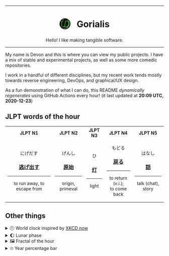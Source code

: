 ***

<h1 align="center">
<sub>
    <img src="readme/resources/avatar.png" height="36">
</sub>
&nbsp;
Gorialis
</h1>
<p align="center">
Hello! I like making tangible software.
</p>

***

My name is Devon and this is where you can view my public projects. I have a mix of stable and experimental projects, as well as some more comedic repositories.

I work in a handful of different disciplines, but my recent work tends mostly towards reverse engineering, DevOps, and graphical/UX design.

As a fun demonstration of what I can do, this README *dynamically regenerates* using GitHub Actions every hour! (it last updated at **20:09 UTC, 2020-12-23**)

<h2>JLPT words of the hour</h2>
<table>
    <tr>
        <th>JLPT N1</th>
        <th>JLPT N2</th>
        <th>JLPT N3</th>
        <th>JLPT N4</th>
        <th>JLPT N5</th>
    </tr>
    <tr>
        <td>
            <p align="center">にげだす</p>
            <h3 align="center"><b><a href="https://jisho.org/search/%E9%80%83%E3%81%92%E5%87%BA%E3%81%99">逃げ出す</a></b></h3>
            <hr>
            <p align="center">to run away,<wbr> to escape from</p>
        </td>
        <td>
            <p align="center">げんし</p>
            <h3 align="center"><b><a href="https://jisho.org/search/%E5%8E%9F%E5%A7%8B">原始</a></b></h3>
            <hr>
            <p align="center">origin,<wbr> primeval</p>
        </td>
        <td>
            <p align="center">ひ</p>
            <h3 align="center"><b><a href="https://jisho.org/search/%E7%81%AF">灯</a></b></h3>
            <hr>
            <p align="center">light</p>
        </td>
        <td>
            <p align="center">もどる</p>
            <h3 align="center"><b><a href="https://jisho.org/search/%E6%88%BB%E3%82%8B">戻る</a></b></h3>
            <hr>
            <p align="center">to return (v.i.);<br> to come back</p>
        </td>
        <td>
            <p align="center">はなし</p>
            <h3 align="center"><b><a href="https://jisho.org/search/%E8%A9%B1">話</a></b></h3>
            <hr>
            <p align="center">talk (chat),<wbr> story</p>
        </td>
    </tr>
</table>

<h2>Other things</h2>
<details>
<summary>🕗  World clock inspired by <a href="https://xkcd.com/now">XKCD now</a></summary>

> <img src="generated/now.png" width="512">

</details>
<details>
<summary>🌔 Lunar phase</summary>

The moon is approximately 33.07% through its phase (Waxing Gibbous).

</details>
<details>
<summary>&#x1f5bc; Fractal of the hour</summary>

> <img src="generated/fractal.png" width="512">

</details>
<details>
<summary>&#x23f2; Year percentage bar</summary>
<pre><code>2020 [███████████████████▁] 97.77%</code></pre>
</details>
